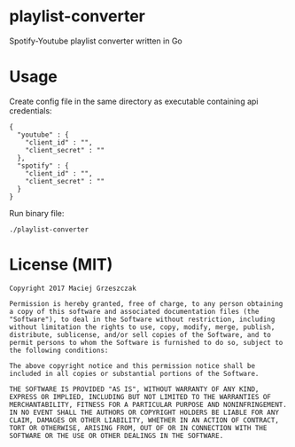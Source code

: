 # playlist-converter
Spotify-Youtube playlist converter written in Go

# Usage
Create config file in the same directory as executable containing api credentials:
```
{
  "youtube" : {
    "client_id" : "",
    "client_secret" : ""
  },
  "spotify" : {
    "client_id" : "",
    "client_secret" : ""
  }
}
```
Run binary file:
```
./playlist-converter
```

# License (MIT)
```
Copyright 2017 Maciej Grzeszczak

Permission is hereby granted, free of charge, to any person obtaining a copy of this software and associated documentation files (the "Software"), to deal in the Software without restriction, including without limitation the rights to use, copy, modify, merge, publish, distribute, sublicense, and/or sell copies of the Software, and to permit persons to whom the Software is furnished to do so, subject to the following conditions:

The above copyright notice and this permission notice shall be included in all copies or substantial portions of the Software.

THE SOFTWARE IS PROVIDED "AS IS", WITHOUT WARRANTY OF ANY KIND, EXPRESS OR IMPLIED, INCLUDING BUT NOT LIMITED TO THE WARRANTIES OF MERCHANTABILITY, FITNESS FOR A PARTICULAR PURPOSE AND NONINFRINGEMENT. IN NO EVENT SHALL THE AUTHORS OR COPYRIGHT HOLDERS BE LIABLE FOR ANY CLAIM, DAMAGES OR OTHER LIABILITY, WHETHER IN AN ACTION OF CONTRACT, TORT OR OTHERWISE, ARISING FROM, OUT OF OR IN CONNECTION WITH THE SOFTWARE OR THE USE OR OTHER DEALINGS IN THE SOFTWARE.
```

